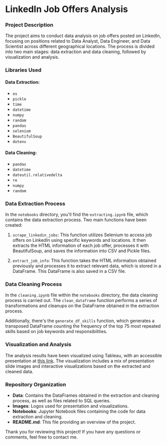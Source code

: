 # LinkedIn Job Offers Analysis

### Project Description

The project aims to conduct data analysis on job offers posted on LinkedIn, focusing on positions related to Data Analyst, Data Engineer, and Data Scientist across different geographical locations. The process is divided into two main stages: data extraction and data cleaning, followed by visualization and analysis.

### Libraries Used

#### Data Extraction:
- `os`
- `pickle`
- `time`
- `datetime`
- `numpy`
- `random`
- `pandas`
- `selenium`
- `BeautifulSoup`
- `dotenv`

#### Data Cleaning:
- `pandas`
- `datetime`
- `dateutil.relativedelta`
- `re`
- `numpy`
- `random`

### Data Extraction Process

In the `notebooks` directory, you'll find the `extracting.ipynb` file, which contains the data extraction process. Two main functions have been created:

1. `scrape_linkedin_jobs`: This function utilizes Selenium to access job offers on LinkedIn using specific keywords and locations. It then extracts the HTML information of each job offer, processes it with BeautifulSoup, and saves the information into CSV and Pickle files.

2. `extract_job_info`: This function takes the HTML information obtained previously and processes it to extract relevant data, which is stored in a DataFrame. This DataFrame is also saved in a CSV file.

### Data Cleaning Process

In the `cleaning.ipynb` file within the `notebooks` directory, the data cleaning process is carried out. The `clean_dataframe` function performs a series of transformations and cleanups on the DataFrame obtained in the extraction process.

Additionally, there's the `generate_df_skills` function, which generates a transposed DataFrame counting the frequency of the top 75 most repeated skills based on job keywords and responsibilities.

### Visualization and Analysis

The analysis results have been visualized using Tableau, with an accessible presentation at [this link](https://public.tableau.com/app/profile/guillermo.diaz6123/viz/LinkedinDataAnalysis_17102774055100/Story1?publish=yes). The visualization includes a mix of presentation slide images and interactive visualizations based on the extracted and cleaned data.

### Repository Organization

- **Data**: Contains the DataFrames obtained in the extraction and cleaning process, as well as files related to SQL queries.
- **Images**: Logos used for presentation and visualizations.
- **Notebooks**: Jupyter Notebook files containing the code for data extraction and cleaning.
- **README.md**: This file providing an overview of the project.

Thank you for reviewing this project! If you have any questions or comments, feel free to contact me.